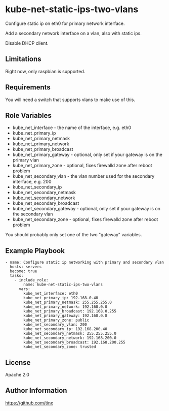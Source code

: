 kube-net-static-ips-two-vlans
=============================

Configure static ip on eth0 for primary network interface.

Add a secondary network interface on a vlan, also with static ips.

Disable DHCP client.

Limitations
-----------

Right now, only raspbian is supported.

Requirements
------------

You will need a switch that supports vlans to make use of this.

Role Variables
--------------

* kube_net_interface - the name of the interface, e.g. eth0
* kube_net_primary_ip
* kube_net_primary_netmask
* kube_net_primary_network
* kube_net_primary_broadcast
* kube_net_primary_gateway - optional, only set if your gateway is on the primary vlan
* kube_net_primary_zone - optional, fixes firewalld zone after reboot problem 
* kube_net_secondary_vlan - the vlan number used for the secondary interface, e.g. 200
* kube_net_secondary_ip
* kube_net_secondary_netmask
* kube_net_secondary_network
* kube_net_secondary_broadcast
* kube_net_secondary_gateway - optional, only set if your gateway is on the secondary vlan
* kube_net_secondary_zone - optional, fixes firewalld zone after reboot problem 

You should probably only set one of the two "gateway" variables.

Example Playbook
----------------

    - name: Configure static ip networking with primary and secondary vlan
      hosts: servers
      become: true
      tasks:
        - include_role:
            name: kube-net-static-ips-two-vlans
          vars:
            kube_net_interface: eth0
            kube_net_primary_ip: 192.168.0.40
            kube_net_primary_netmask: 255.255.255.0
            kube_net_primary_network: 192.168.0.0
            kube_net_primary_broadcast: 192.168.0.255
            kube_net_primary_gateway: 192.168.0.8
            kube_net_primary_zone: public
            kube_net_secondary_vlan: 200
            kube_net_secondary_ip: 192.168.200.40
            kube_net_secondary_netmask: 255.255.255.0
            kube_net_secondary_network: 192.168.200.0
            kube_net_secondary_broadcast: 192.168.200.255
            kube_net_secondary_zone: trusted

License
-------

Apache 2.0

Author Information
------------------

https://github.com/tinx

